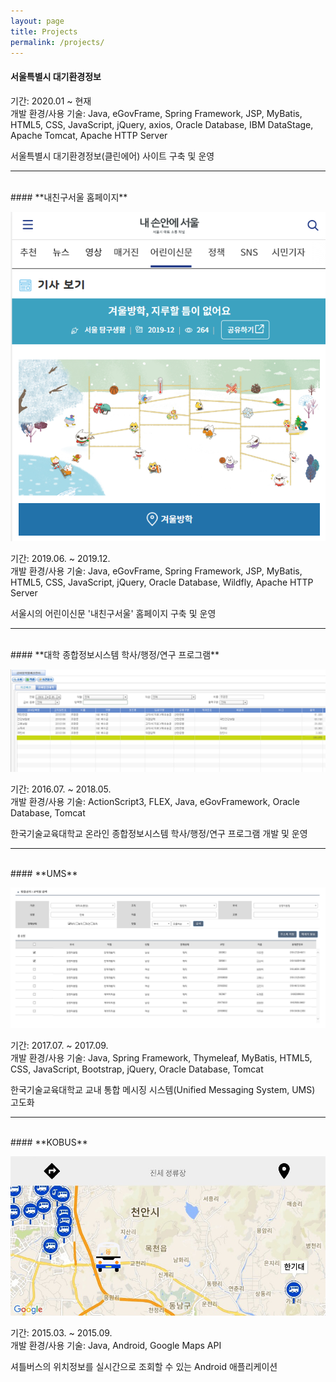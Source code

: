 ```yaml
---
layout: page
title: Projects
permalink: /projects/
---
```


#### **서울특별시 대기환경정보**
기간: 2020.01 ~ 현재  
개발 환경/사용 기술: Java, eGovFrame, Spring Framework, JSP, MyBatis, HTML5, CSS, JavaScript, jQuery, axios, Oracle Database, IBM DataStage, Apache Tomcat, Apache HTTP Server

서울특별시 대기환경정보(클린에어) 사이트 구축 및 운영

***

<br>
#### **내친구서울 홈페이지**
   
![portal](/assets/img/mfs.png)

기간: 2019.06. ~ 2019.12.  
개발 환경/사용 기술: Java, eGovFrame, Spring Framework, JSP, MyBatis, HTML5, CSS, JavaScript, jQuery, Oracle Database, Wildfly, Apache HTTP Server

서울시의 어린이신문 '내친구서울' 홈페이지 구축 및 운영

***

<br>
#### **대학 종합정보시스템 학사/행정/연구 프로그램**

![portal](/assets/img/portal.png)

기간: 2016.07. ~ 2018.05.  
개발 환경/사용 기술: ActionScript3, FLEX, Java, eGovFramework, Oracle Database, Tomcat

한국기술교육대학교 온라인 종합정보시스템 학사/행정/연구 프로그램 개발 및 운영

***
<br>   
#### **UMS**

![portal](/assets/img/ums.png)

기간: 2017.07. ~ 2017.09.  
개발 환경/사용 기술: Java, Spring Framework, Thymeleaf, MyBatis, HTML5, CSS, JavaScript, Bootstrap, jQuery, Oracle Database, Tomcat

한국기술교육대학교 교내 통합 메시징 시스템(Unified Messaging System, UMS) 고도화

***

<br>
#### **KOBUS**

![portal](/assets/img/kobus.png)

기간: 2015.03. ~ 2015.09.  
개발 환경/사용 기술: Java, Android, Google Maps API

셔틀버스의 위치정보를 실시간으로 조회할 수 있는 Android 애플리케이션
